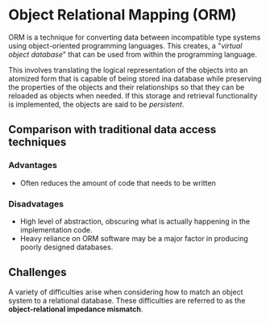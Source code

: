 # Object Relational Mapping (ORM)

ORM is a technique for converting data between incompatible type systems using object-oriented programming languages. This creates, a "_virtual object database_" that can be used from within the programming language.

This involves translating the logical representation of the objects into an atomized form that is capable of being stored ina database while preserving the properties of the objects and their relationships so that they can be reloaded as objects when needed. If this storage and retrieval functionality is implemented, the objects are said to be _persistent_.

## Comparison with traditional data access techniques

### Advantages

* Often reduces the amount of code that needs to be written

### Disadvatages

* High level of abstraction, obscuring what is actually happening in the implementation code.
* Heavy reliance on ORM software may be a major factor in producing poorly designed databases.

## Challenges

A variety of difficulties arise when considering how to match an object system to a relational database. These difficulties are referred to as the __object-relational impedance mismatch__.